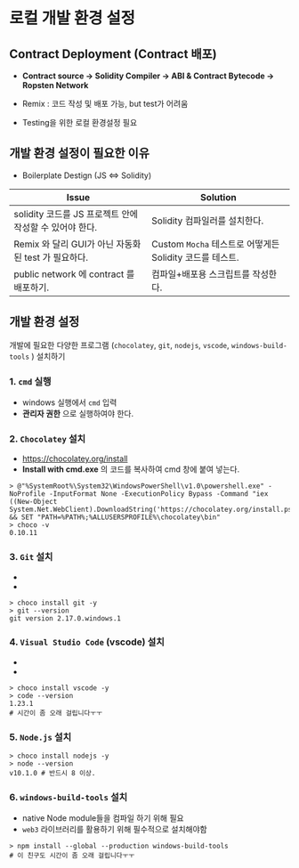 # 로컬 개발 환경 설정

## Contract Deployment (Contract 배포)

  * **Contract source -> Solidity Compiler -> ABI & Contract Bytecode -> Ropsten Network**

  * Remix : 코드 작성 및 배포 가능, but test가 어려움

  * Testing을 위한 로컬 환경설정 필요

## 개발 환경 설정이 필요한 이유

* Boilerplate Destign (JS <=> Solidity)

| Issue                                                   | Solution                                                 |
| ------------------------------------------------------- | -------------------------------------------------------- |
| solidity 코드를 JS 프로젝트 안에 작성할 수 있어야 한다. | Solidity 컴파일러를 설치한다.                            |
| Remix 와 달리 GUI가 아닌 자동화된 test 가 필요하다.     | Custom `Mocha` 테스트로 어떻게든 Solidity 코드를 테스트. |
| public network 에 contract 를 배포하기.                 | 컴파일+배포용 스크립트를 작성한다.                       |

## 개발 환경 설정
개발에 필요한 다양한 프로그램 (`chocolatey`, `git`, `nodejs`, `vscode`, `windows-build-tools` ) 설치하기

### 1. `cmd` 실행
- windows 실행에서 `cmd` 입력
- **관리자 권한** 으로 실행하여야 한다.

### 2. `Chocolatey` 설치
- https://chocolatey.org/install
- **Install with cmd.exe** 의 코드를 복사하여 cmd 창에 붙여 넣는다.

```shell
> @"%SystemRoot%\System32\WindowsPowerShell\v1.0\powershell.exe" -NoProfile -InputFormat None -ExecutionPolicy Bypass -Command "iex ((New-Object System.Net.WebClient).DownloadString('https://chocolatey.org/install.ps1'))" && SET "PATH=%PATH%;%ALLUSERSPROFILE%\chocolatey\bin"
> choco -v
0.10.11
```

### 3. `Git` 설치
-
-

```shell
> choco install git -y
> git --version
git version 2.17.0.windows.1
```

### 4. `Visual Studio Code` (vscode) 설치
-
-

```shell
> choco install vscode -y
> code --version
1.23.1
# 시간이 좀 오래 걸립니다ㅜㅜ
```

### 5. `Node.js` 설치

```shell
> choco install nodejs -y
> node --version
v10.1.0 # 반드시 8 이상.
```

### 6. `windows-build-tools` 설치
- native Node module들을 컴파일 하기 위해 필요
- `web3` 라이브러리를 활용하기 위해 필수적으로 설치해야함

```shell
> npm install --global --production windows-build-tools
# 이 친구도 시간이 좀 오래 걸립니다ㅜㅜ
```
